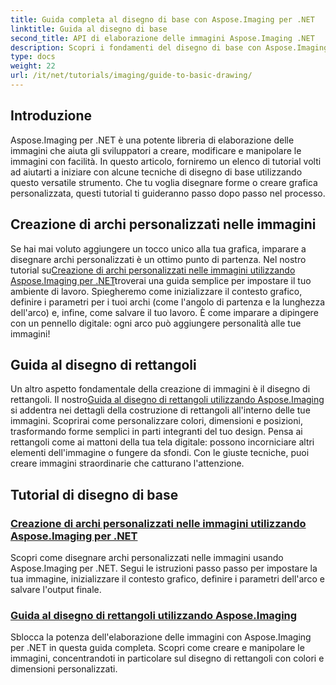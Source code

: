 ```yaml
---
title: Guida completa al disegno di base con Aspose.Imaging per .NET
linktitle: Guida al disegno di base
second_title: API di elaborazione delle immagini Aspose.Imaging .NET
description: Scopri i fondamenti del disegno di base con Aspose.Imaging per .NET. Questo tutorial passo dopo passo copre concetti essenziali, tra cui la creazione di forme, l'applicazione di trasformazioni e la gestione delle immagini.
type: docs
weight: 22
url: /it/net/tutorials/imaging/guide-to-basic-drawing/
---
```

## Introduzione

Aspose.Imaging per .NET è una potente libreria di elaborazione delle immagini che aiuta gli sviluppatori a creare, modificare e manipolare le immagini con facilità. In questo articolo, forniremo un elenco di tutorial volti ad aiutarti a iniziare con alcune tecniche di disegno di base utilizzando questo versatile strumento. Che tu voglia disegnare forme o creare grafica personalizzata, questi tutorial ti guideranno passo dopo passo nel processo.

## Creazione di archi personalizzati nelle immagini

 Se hai mai voluto aggiungere un tocco unico alla tua grafica, imparare a disegnare archi personalizzati è un ottimo punto di partenza. Nel nostro tutorial su[Creazione di archi personalizzati nelle immagini utilizzando Aspose.Imaging per .NET](./create-custom-arc-in-images/)troverai una guida semplice per impostare il tuo ambiente di lavoro. Spiegheremo come inizializzare il contesto grafico, definire i parametri per i tuoi archi (come l'angolo di partenza e la lunghezza dell'arco) e, infine, come salvare il tuo lavoro. È come imparare a dipingere con un pennello digitale: ogni arco può aggiungere personalità alle tue immagini!

## Guida al disegno di rettangoli

 Un altro aspetto fondamentale della creazione di immagini è il disegno di rettangoli. Il nostro[Guida al disegno di rettangoli utilizzando Aspose.Imaging](./guide-to-drawing-rectangle/) si addentra nei dettagli della costruzione di rettangoli all'interno delle tue immagini. Scoprirai come personalizzare colori, dimensioni e posizioni, trasformando forme semplici in parti integranti del tuo design. Pensa ai rettangoli come ai mattoni della tua tela digitale: possono incorniciare altri elementi dell'immagine o fungere da sfondi. Con le giuste tecniche, puoi creare immagini straordinarie che catturano l'attenzione.

## Tutorial di disegno di base
### [Creazione di archi personalizzati nelle immagini utilizzando Aspose.Imaging per .NET](./create-custom-arc-in-images/)
Scopri come disegnare archi personalizzati nelle immagini usando Aspose.Imaging per .NET. Segui le istruzioni passo passo per impostare la tua immagine, inizializzare il contesto grafico, definire i parametri dell'arco e salvare l'output finale.
### [Guida al disegno di rettangoli utilizzando Aspose.Imaging](./guide-to-drawing-rectangle/)
Sblocca la potenza dell'elaborazione delle immagini con Aspose.Imaging per .NET in questa guida completa. Scopri come creare e manipolare le immagini, concentrandoti in particolare sul disegno di rettangoli con colori e dimensioni personalizzati.